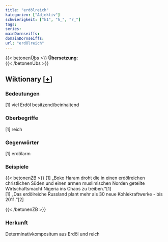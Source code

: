 ```yaml
---
title: "erdölreich"
kategorien: ["Adjektiv"]
schwierigkeit: ["k1", "h_", "r_"]
tags:
series:
mainDornseiffs:
domainDornseiffs:
url: "erdölreich"
---
```


{{< betonenÜbs >}}
**Übersetzung:**  
{{< /betonenÜbs >}}

## Wiktionary [[+](https://de.wiktionary.org/wiki/erdölreich)]

### Bedeutungen
[1] viel Erdöl besitzend/beinhaltend  

### Oberbegriffe
[1] reich  

### Gegenwörter
[1] erdölarm  

### Beispiele
{{< betonenZB >}}
[1] „Boko Haram droht die in einen erdölreichen christlichen Süden und einen armen muslimischen Norden geteilte Wirtschaftsmacht Nigeria ins Chaos zu treiben.“[1]  
[1] „Das erdölreiche Russland plant mehr als 30 neue Kohlekraftwerke - bis 2011.“[2]  

{{< /betonenZB >}}
### Herkunft
Determinativkompositum aus Erdöl und reich  


